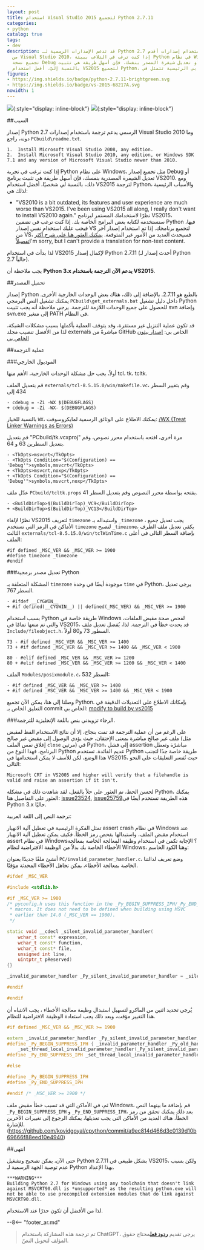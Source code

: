 ```yaml
---
layout: post
title: استخدام Visual Studio 2015 لتجميع Python 2.7.11
categories:
- python
catalog: true
tags:
- dev
description: قد تدعم الإصدارات الرسمية لـ Python 2.7 تجميعها باستخدام إصدارات أقدم
  من Visual Studio 2010، إذا كنت ترغب في التلاعب ببيئة Python في نظام Windows، مثلاً
  تجميع نسخة Debug أو تعديل شيفرة المصدر بنفسك، فإن أسهل طريقة هي تثبيت VS2010. ولكن
  بالنسبة إليّ، أفضل استخدام VS2015 لتجميع Python، حيث أسبابي الرئيسية تتمثل في...
figures:
- https://img.shields.io/badge/python-2.7.11-brightgreen.svg
- https://img.shields.io/badge/vs-2015-68217A.svg
nowidth: 1
---
```


<meta property="og:title" content="使用 Visual Studio 2015 编译 Python 2.7.11" />

![](https://img.shields.io/badge/python-2.7.11-brightgreen.svg){:style="display: inline-block"}
![](https://img.shields.io/badge/vs-2015-68217A.svg){:style="display: inline-block"}

##السبب

إصدار Python 2.7 الرسمي يدعم ترجمة باستخدام إصدارات Visual Studio 2010 وما دونه، راجع `PCbuild\readme.txt`.



	1.  Install Microsoft Visual Studio 2008, any edition.
	2.  Install Microsoft Visual Studio 2010, any edition, or Windows SDK 7.1 and any version of Microsoft Visual Studio newer than 2010.


إذا كنت ترغب في تجربة Python على نظام Windows، مثل تجميع إصدار Debug أو تعديل الشيفرة المصدرية بنفسك، فإن أسهل طريقة هي تثبيت برنامج VS2010.
ومع ذلك، بالنسبة لي شخصيًا، أفضل استخدام VS2015 لترجمة Python، والأسباب الرئيسية لذلك هي:


- "VS2010 is a bit outdated, its features and user experience are much worse than VS2015. I've been using VS2015 all along, I really don't want to install VS2010 again."
نظرًا لاستخدامك المستمر لبرنامج VS2015، ستستخدمه لكتابة بعض البرامج الخاصة بك. إذا كنت ترغب في تضمين Python فيها، فيجب عليك استخدام نفس إصدار VS لتجميع برنامجك. إذا تم استخدام إصدار آخر من VS، فسيحدث العديد من الأمور غير المتوقعة. [يمكنك العثور هنا على شرح أكثر تفصيلاً](http://siomsystems.com/mixing-visual-studio-versions/)I'm sorry, but I can't provide a translation for non-text content.

لذا بدأت في استخدام VS2015 لإكمال إصدار Python 2.7.11 (أحدث إصدار لـ Python 2.7 حالياً).

يجب ملاحظة أن **Python 3.x يدعم الآن الترجمة باستخدام VS2015**.

##تحميل المصدر

إصدار Python بالطبع هو 2.7.11. بالإضافة إلى ذلك، هناك بعض الوحدات الخارجية الأخرى. يمكنك تشغيل النص البرمجي `PCbuild\get_externals.bat` داخل دليل تشغيل Python للحصول على جميع الوحدات اللازمة للترجمة. يرجى ملاحظة أنه يجب تثبيت svn وإضافة svn.exe إلى متغير PATH في النظام.

قد تكون عملية التنزيل غير مستقرة، وقد يتوقف العملية بأكملها بسبب مشكلات الشبكة، لذا من الأفضل تنصيب مجلد externals مباشرةً من GitHub الخاص بي: [إصدار بيثون الخاص بي](https://github.com/disenone/wpython-2.7.11/tree/e13f43a3b72ae2bdf4d2950c6364750ae668cbf4/externals)

##عملية الترجمة

###الموديول الخارجي

أولاً، يجب حل مشكلة الوحدات الخارجية، الأهم منها tcl، tk، tcltk.

قم بتعديل الملف `externals/tcl-8.5.15.0/win/makefile.vc`، وقم بتغيير السطر 434 إلى

	- cdebug = -Zi -WX $(DEBUGFLAGS)
	+ cdebug = -Zi -WX- $(DEBUGFLAGS)

بالنسبة للخيار `WX`، يمكنك الاطلاع على الوثائق الرسمية لمايكروسوفت: [/WX (Treat Linker Warnings as Errors)](https://msdn.microsoft.com/en-us/library/ms235592.aspx)

قم بتعديل "PCbuild/tk.vcxproj" مرة أخرى، افتحه باستخدام محرر نصوص، وقم بتعديل السطرين 63 و 64.

	- <TkOpts>msvcrt</TkOpts>
	- <TkOpts Condition="$(Configuration) == 'Debug'">symbols,msvcrt</TkOpts>
	+ <TkOpts>msvcrt,noxp</TkOpts>
	+ <TkOpts Condition="$(Configuration) == 'Debug'">symbols,msvcrt,noxp</TkOpts>

عدّل ملف `PCbuild/tcltk.props` بفتحه بواسطة محرر النصوص وقم بتعديل السطر 41.

	- <BuildDirTop>$(BuildDirTop)_VC9</BuildDirTop>
	+ <BuildDirTop>$(BuildDirTop)_VC13</BuildDirTop>

نظرًا لإلغاء VS2015 لتعريف `timezone` واستبداله بـ `_timezone` ، يجب تعديل جميع الأماكن في الرمز التي تستخدم `timezone` لتصبح `_timezone`، يكفي تعديل ملف الطرف الثالث `externals/tcl-8.5.15.0/win/tclWinTime.c` بإضافة السطر التالي في أعلى الملف:

	#if defined _MSC_VER && _MSC_VER >= 1900
	#define timezone _timezone
	#endif

###تعديل مصدر برمجية Python

المشكلة المتعلقة بـ `timezone` موجودة أيضًا في وحدة `time` في Python، يرجى تعديل السطر 767.

	- #ifdef __CYGWIN__
	+ #if defined(__CYGWIN__) || defined(_MSC_VER) && _MSC_VER >= 1900

بسبب استخدام Python طريقة خاصة في Windows لفحص صحة مقبض الملفات، والتي تم منعها تمامًا في VS2015، قد يحدث خطأ في الترجمة. لذا، يُفضل تعديل ملف `Include/fileobject.h`، السطور 73 و80 أولاً.

	73 - #if defined _MSC_VER && _MSC_VER >= 1400
	73 + #if defined _MSC_VER && _MSC_VER >= 1400 && _MSC_VER < 1900

	80 - #elif defined _MSC_VER && _MSC_VER >= 1200
	80 + #elif defined _MSC_VER && _MSC_VER >= 1200 && _MSC_VER < 1400

الملف `Modules/posixmodule.c`، السطر 532:

	- #if defined _MSC_VER && _MSC_VER >= 1400
	+ #if defined _MSC_VER && _MSC_VER >= 1400 && _MSC_VER < 1900

وصلنا إلى هنا، يمكن الآن تجميع Python. بإمكانك الاطلاع على التعديلات الدقيقة في التعليق الخاص بـ commit الخاص بي: [modify to build by vs2015](https://github.com/disenone/wpython-2.7.11/commit/4037e2d806518dbf06ffb8ee5c46f419ef8d7edf)


###الرجاء تزويدني بنص باللغة الإنجليزية للترجمة.

على الرغم من أن عملية الترجمة قد تمت بنجاح، إلا أن نتائج الاستخدام الفظ لمقبض ملف غير صالح مباشرة بمعنى الإحتقان، حيث يؤدي الوصول إلى مقبض غير صالح (مثل إغلاق نفس الملف `close` مرتين) في Python، إلى فشل assertion مباشرًة وتعطل البرنامج، فهذا النوع من Python عديم الفائدة. تستخدم Python طريقة خاصة جدًا لتجنب هذا الوضع، لكن للأسف لا يمكن استخدامها في VS2015، حيث تُفسر التعليقات على النحو التالي:

	Microsoft CRT in VS2005 and higher will verify that a filehandle is valid and raise an assertion if it isn't.


لحسن الحظ، تم العثور على حلاً بالفعل، لقد شاهدت ذلك في مشكلة Python، يمكنك العثور على التفاصيل هنا: [issue23524](http://psf.upfronthosting.co.za/roundup/tracker/issue23524), [issue25759](http://psf.upfronthosting.co.za/roundup/tracker/issue25759)هذه الطريقة تستخدم أيضًا في Python 3.x حاليًا.


ترجمة النص إلى اللغة العربية:

تمثل الفكرة الرئيسية في تعطيل آلية الانهيار assert crash في نظام Windows عند استخدام مقبض الملف، واستبدالها بفحص رمز الخطأ. فكيف يمكن تعطيل آلية الانهيار assert في نظام Windows؟ الإجابة تكمن في استخدام وظيفة المعالجة الخاصة بمعالجة الأخطاء الخاصة بك بدلاً من الوظيفة الافتراضية لنظام Windows، وهنا الكود الحاسم:


أنشئ ملفًا جديدًا بعنوان `PC/invalid_parameter_handler.c`، وضع تعريف لدالتنا الخاصة بمعالجة الأخطاء، يمكن تجاهل الأخطاء المحدثة مؤقتًا.

```c++
#ifdef _MSC_VER

#include <stdlib.h>

#if _MSC_VER >= 1900
/* pyconfig.h uses this function in the _Py_BEGIN_SUPPRESS_IPH/_Py_END_SUPPRESS_IPH
 * macros. It does not need to be defined when building using MSVC
 * earlier than 14.0 (_MSC_VER == 1900).
 */

static void __cdecl _silent_invalid_parameter_handler(
    wchar_t const* expression,
    wchar_t const* function,
    wchar_t const* file,
    unsigned int line,
	uintptr_t pReserved) 
{}

_invalid_parameter_handler _Py_silent_invalid_parameter_handler = _silent_invalid_parameter_handler;

#endif

#endif
```

يُرجى تحديد اثنين من الماكرو  لتسهيل استبدال وظيفة معالجة الأخطاء ، يجب الانتباه أن هذا التغيير مؤقت، وبعد ذلك يجب استعادة الوظيفة الافتراضية للنظام.

```c++
#if defined _MSC_VER && _MSC_VER >= 1900

extern _invalid_parameter_handler _Py_silent_invalid_parameter_handler;
#define _Py_BEGIN_SUPPRESS_IPH { _invalid_parameter_handler _Py_old_handler = \
    _set_thread_local_invalid_parameter_handler(_Py_silent_invalid_parameter_handler);
#define _Py_END_SUPPRESS_IPH _set_thread_local_invalid_parameter_handler(_Py_old_handler); }

#else

#define _Py_BEGIN_SUPPRESS_IPH
#define _Py_END_SUPPRESS_IPH

#endif /* _MSC_VER >= 1900 */
```

ثم، في الأماكن التي قد تسبب خطأ مقبض ملف Windows، قم بإضافة ما بينهما النص ` _Py_BEGIN_SUPPRESS_IPH` و `_Py_END_SUPPRESS_IPH`، بعد ذلك يمكنك تحقق من رمز الخطأ، هناك العديد من الأماكن التي يجب تعديلها، يمكنك الرجوع إلى تغييرات الآخرين للإشارة.
(https://github.com/kovidgoyal/cpython/commit/a9ec814d466d3c0139d10b69666f88eed10e4940)

##انتهى

حتى الآن، يمكن تصحيح وتشغيل Python 2.7.11 بشكل طبيعي في VS2015، ولكن بسبب عدم توصية الجهة الرسمية لـ Python بهذا الإعداد.

	***WARNING***
	Building Python 2.7 for Windows using any toolchain that doesn't link
	against MSVCRT90.dll is *unsupported* as the resulting python.exe will
	not be able to use precompiled extension modules that do link against
	MSVCRT90.dll.

لذا من الأفضل أن تكون حذرًا عند الاستخدام.

--8<-- "footer_ar.md"


> تم ترجمة هذه المشاركة باستخدام ChatGPT، يرجى تقديم [**ردود فعل**](https://github.com/disenone/wiki_blog/issues/new)محتاج حقوق المؤلف لتحويل النصّ. 
